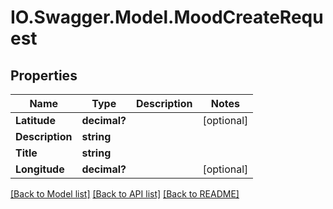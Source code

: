 # IO.Swagger.Model.MoodCreateRequest
## Properties

Name | Type | Description | Notes
------------ | ------------- | ------------- | -------------
**Latitude** | **decimal?** |  | [optional] 
**Description** | **string** |  | 
**Title** | **string** |  | 
**Longitude** | **decimal?** |  | [optional] 

[[Back to Model list]](../README.md#documentation-for-models) [[Back to API list]](../README.md#documentation-for-api-endpoints) [[Back to README]](../README.md)

